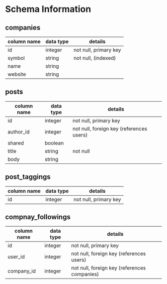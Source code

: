 # Schema Information

## companies
column name | data type | details
------------|-----------|-----------------------
id          | integer   | not null, primary key
symbol      | string    | not null, (indexed)
name        | string    |
website     | string    |

## posts
column name | data type | details
------------|-----------|-----------------------
id          | integer   | not null, primary key
author_id   | integer   | not null, foreign key (references users)
shared      | boolean   |
title       | string    | not null
body        | string    |

## post_taggings
column name | data type | details
------------|-----------|-----------------------
id          | integer   | not null, primary key


## compnay_followings
column name | data type | details
------------|-----------|-----------------------
id          | integer   | not null, primary key
user_id     | integer   | not null, foreign key (references users)
company_id  | integer   | not null, foreign key (references companies)
